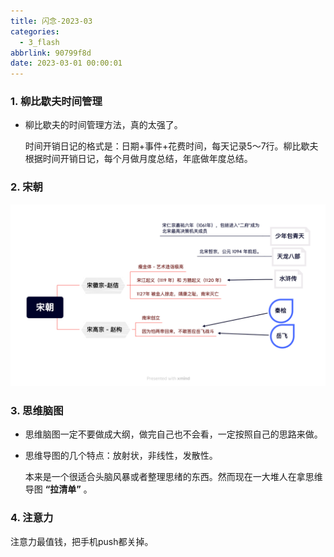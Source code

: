 ```yaml
---
title: 闪念-2023-03
categories:
  - 3_flash
abbrlink: 90799f8d
date: 2023-03-01 00:00:01
---
```




### 1. 柳比歇夫时间管理

+ 柳比歇夫的时间管理方法，真的太强了。

  时间开销日记的格式是：日期+事件+花费时间，每天记录5～7行。柳比歇夫根据时间开销日记，每个月做月度总结，年底做年度总结。 

### 2. 宋朝

![宋朝](flash-2023-03/%E5%AE%8B%E6%9C%9D.png)

### 3. 思维脑图

+ 思维脑图一定不要做成大纲，做完自己也不会看，一定按照自己的思路来做。

+ 思维导图的几个特点：放射状，非线性，发散性。

  本来是一个很适合头脑风暴或者整理思绪的东西。然而现在一大堆人在拿思维导图 **“拉清单”** 。



### 4. 注意力

注意力最值钱，把手机push都关掉。
